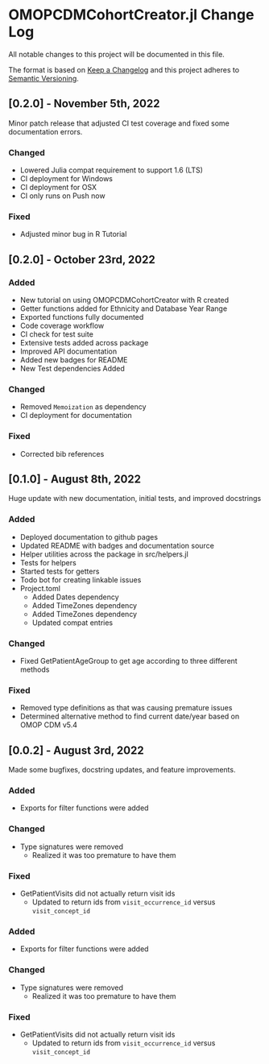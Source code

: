 # OMOPCDMCohortCreator.jl Change Log

All notable changes to this project will be documented in this file.
 
The format is based on [Keep a Changelog](http://keepachangelog.com/)
and this project adheres to [Semantic Versioning](http://semver.org/).

## [0.2.0] - November 5th, 2022

Minor patch release that adjusted CI test coverage and fixed some documentation errors.

### Changed

- Lowered Julia compat requirement to support 1.6 (LTS) 
- CI deployment for Windows
- CI deployment for OSX
- CI only runs on Push now

### Fixed 

- Adjusted minor bug in R Tutorial

## [0.2.0] - October 23rd, 2022

### Added 

- New tutorial on using OMOPCDMCohortCreator with R created 
- Getter functions added for Ethnicity and Database Year Range
- Exported functions fully documented
- Code coverage workflow
- CI check for test suite
- Extensive tests added across package 
- Improved API documentation
- Added new badges for README 
- New Test dependencies Added

### Changed

- Removed `Memoization` as dependency 
- CI deployment for documentation

### Fixed 

- Corrected bib references 
 
## [0.1.0] - August 8th, 2022
 
Huge update with new documentation, initial tests, and improved docstrings

### Added

- Deployed documentation to github pages
- Updated README with badges and documentation source
- Helper utilities across the package in src/helpers.jl
- Tests for helpers
- Started tests for getters
- Todo bot for creating linkable issues
- Project.toml
	- Added Dates dependency
	- Added TimeZones dependency
	- Added TimeZones dependency
	- Updated compat entries

### Changed

- Fixed GetPatientAgeGroup to get age according to three different methods

### Fixed

- Removed type definitions as that was causing premature issues
- Determined alternative method to find current date/year based on OMOP CDM v5.4 

## [0.0.2] - August 3rd, 2022
 
Made some bugfixes, docstring updates, and feature improvements.
 
### Added

- Exports for filter functions were added
 
### Changed

- Type signatures were removed
	- Realized it was too premature to have them
 
### Fixed

- GetPatientVisits did not actually return visit ids
	- Updated to return ids from `visit_occurrence_id` versus `visit_concept_id`
 
 
### Added

- Exports for filter functions were added
 
### Changed

- Type signatures were removed
	- Realized it was too premature to have them
 
### Fixed

- GetPatientVisits did not actually return visit ids
	- Updated to return ids from `visit_occurrence_id` versus `visit_concept_id`
 
